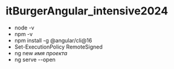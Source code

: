 # itBurgerAngular_intensive2024

- node -v
- npm -v
- npm install -g @angular/cli@16
- Set-ExecutionPolicy RemoteSigned
- ng new *имя проекта*
- ng serve --open
